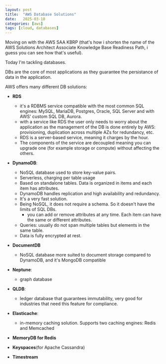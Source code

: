 ```yaml
---
layout: post
title:  "AWS Database Solutions"
date:   2025-03-10
categories: [aws]
tags: [cloud, databases]
---
```

Moving on with the AWS SAA KBRP (that's how i shorten the name of the AWS Solutions Architect Associate Knowledge Base Readiness Path, i guess you can see how that's useful).

Today I'm tackling databases.

DBs are the core of most applications as they guarantee the persistance of data in the application.

AWS offers many different DB solutions:

- **RDS**
  - it's a RDBMS service compatible with the most common SQL engines: MySQL, MariaDB, Postgres, Oracle, SQL Server and with AWS' custom SQL DB, Aurora.
  - with a service like RDS the user only needs to worry about the application as the management of the DB is done entirely by AWS: provisioning, duplication across multiple AZs for redundancy, etc.
  - RDS is a server-based service, meaning it charges by the hour.
  - The components of the service are decoupled meaning you can upgrade one (for example storage or compute) without affecting the others.

- **DynamoDB**:
  - NoSQL database used to store key-value pairs.
  - Serverless, charging per table usage
  - Based on standalone tables. Data is organized in items and each item has attributes.
  - DynamoDB handles replication and high availability and redundancy.
  - It's a very fast solution.
  - Being NoSQL, it does not require a schema. So it doesn't have the limits of SQL DBs.
    - you can add or remove attributes at any time. Each item can have the same or different attributes.
  - Queries: usually do not span multiple tables but elements in the same table.
  - Data is fully encrypted at rest.

- **DocumentDB**
  - NoSQL database more suited to document storage compared to DynamoDB, and it's MongoDB compatible

- **Neptune**:
  - graph database

- **QLDB**:
  - ledger database that guarantees immutability, very good for industries that need this feature for compliance.

- **Elasticache**:
  - in-memory caching solution. Supports two caching engines: Redis and Memcached

- **MemoryDB for Redis**

- **Keyspaces**(for Apache Cassandra)

- **Timestream**
